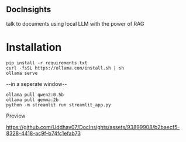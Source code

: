 ## DocInsights

talk to documents using local LLM with the power of RAG

# Installation
````
pip install -r requirements.txt
curl -fsSL https://ollama.com/install.sh | sh
ollama serve
````
--in a seperate window--
````
ollama pull qwen2:0.5b
ollama pull gemma:2b
python -m streamlit run streamlit_app.py
````
Preview



https://github.com/Uddhav07/DocInsights/assets/93899908/b2baecf5-8328-4418-ac9f-b74fc1efab73

